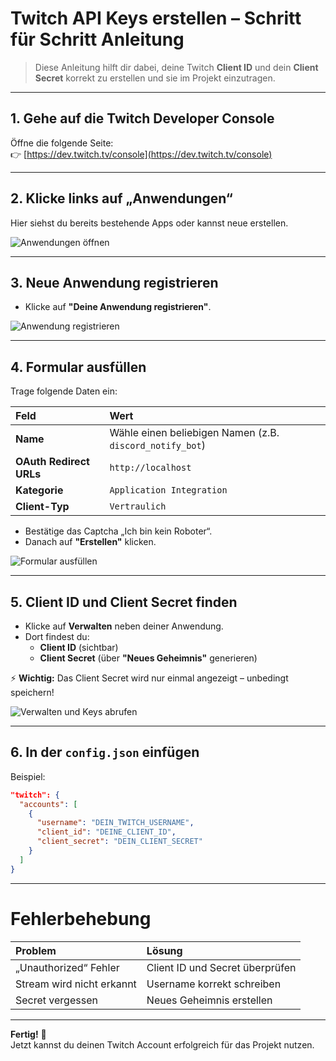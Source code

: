 # Twitch API Keys erstellen – Schritt für Schritt Anleitung

> Diese Anleitung hilft dir dabei, deine Twitch **Client ID** und dein **Client Secret** korrekt zu erstellen und sie im Projekt einzutragen.

---

## 1. Gehe auf die Twitch Developer Console

Öffne die folgende Seite:  
👉 [https://dev.twitch.tv/console](https://dev.twitch.tv/console)

---

## 2. Klicke links auf „Anwendungen“

Hier siehst du bereits bestehende Apps oder kannst neue erstellen.

![Anwendungen öffnen](./screenshots/anwendungen_öffnen.png)

---

## 3. Neue Anwendung registrieren

- Klicke auf **"Deine Anwendung registrieren"**.

![Anwendung registrieren](./screenshots/anwendung_registrieren.png)

---

## 4. Formular ausfüllen

Trage folgende Daten ein:

| Feld | Wert |
|:---|:---|
| **Name** | Wähle einen beliebigen Namen (z.B. `discord_notify_bot`) |
| **OAuth Redirect URLs** | `http://localhost` |
| **Kategorie** | `Application Integration` |
| **Client-Typ** | `Vertraulich` |

- Bestätige das Captcha „Ich bin kein Roboter“.
- Danach auf **"Erstellen"** klicken.

![Formular ausfüllen](./screenshots/formular_ausfüllen.png)

---

## 5. Client ID und Client Secret finden

- Klicke auf **Verwalten** neben deiner Anwendung.
- Dort findest du:
  - **Client ID** (sichtbar)
  - **Client Secret** (über **"Neues Geheimnis"** generieren)

⚡ **Wichtig:** Das Client Secret wird nur einmal angezeigt – unbedingt speichern!

![Verwalten und Keys abrufen](./screenshots/verwalten_keys.png)

---

## 6. In der `config.json` einfügen

Beispiel:

```json
"twitch": {
  "accounts": [
    {
      "username": "DEIN_TWITCH_USERNAME",
      "client_id": "DEINE_CLIENT_ID",
      "client_secret": "DEIN_CLIENT_SECRET"
    }
  ]
}
```

---

# Fehlerbehebung

| Problem | Lösung |
|:---|:---|
| „Unauthorized“ Fehler | Client ID und Secret überprüfen |
| Stream wird nicht erkannt | Username korrekt schreiben |
| Secret vergessen | Neues Geheimnis erstellen |

---

**Fertig!** 🎉  
Jetzt kannst du deinen Twitch Account erfolgreich für das Projekt nutzen.
